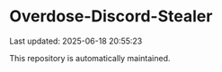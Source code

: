 # Overdose-Discord-Stealer

Last updated: 2025-06-18 20:55:23

This repository is automatically maintained.

